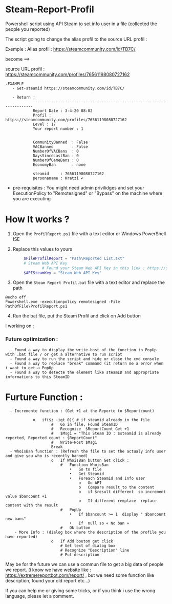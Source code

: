 # Steam-Report-Profil
 Powershell script using API Steam to set info user in a file (collected the people you reported)

The script going to change the alias profil to the source URL profil :

Exemple : Alias profil : https://steamcommunity.com/id/TB7C/

become ==>

source URL profil : https://steamcommunity.com/profiles/76561198080727162

    .EXAMPLE
       - Get-steamid https://steamcommunity.com/id/TB7C/

       - Return :
                ----------------------------------------------------------------------
                Report Date : 3-4-20 08:02
                Profil : https://steamcommunity.com/profiles/76561198080727162
                Level : 17
                Your report number : 1


                CommunityBanned  : False
                VACBanned        : False
                NumberOfVACBans  : 0
                DaysSinceLastBan : 0
                NumberOfGameBans : 0
                EconomyBan       : none

                steamid     : 76561198080727162
                personaname : Kratzi ✔
                

* pre-requisites : You might need admin privilidges and set your ExecutionPolicy to "Remotesigned" or "Bypass" on the machine where you are executing

# How It works ?

1. Open the `ProfilReport.ps1` file with a text editor or Windows PowerShell ISE

2. Replace this values to yours

```powershell
        $FileProfilReport = "Path\Reported List.txt"
        # Steam Web API Key
                # Found your Steam Web API Key in this link : https://steamcommunity.com/dev/apikey (you need to be already login  in steamwebsite) 
        $APISteamKey = "Steam Web API Key"
```

3. Open the `Steam Report Profil.bat` file with a text editor and replace the path

```batch
@echo off
Powershell.exe -executionpolicy remotesigned -File  PathOfFile\ProfilReport.ps1
```

4. Run the bat file, put the Steam Profil and click on Add button
                
I working on : 

  ### Future optimization :
      -	Found a way to display the write-host of the function in PopUp with .bat file / or get a alternative to run script
      - Found a way to run the script and hide or close the cmd console
      - Found a way to replace "break" command (it return me a error when i want to get a PopUp
      - Found a way to detecte the element like steamID and appropriate informations to this SteamID
      
  # Furture Function :
      - Incremente function : (Get +1 at the Reporte to $Reportcount)
         
                o	if($z -igt 0){ # if steamid already in the file
                        #	Go in file, Found SteamID
                        #	Recognize  $ReportCount Get +1
                        #	$Msg1 = "This Steam ID : $steamid is already reported, Reported count : $ReportCount"
                        #	Write-Host $Msg1
                        Break
      -	WhoisBan function : (Refresh the file to set the actualy info user and give you who is recently banned)
                        o	If WhoisBan button Get click :
                            #	Function WhoisBan
                                •	Go to file
                                •	Get Steamid
                                •	Foreach Steamid and info user
                                    o	Go API 
                                    o	Compare result to the content
                                    o	if $result different  so increment  value $bancount +1
                                    o	If different remplace  replace content with the result
                            #	PopUp  
                                •	If $bancount >= 1  display " $bancount new bans"
                                •	If  null so « No ban »
                            #	Ok button
        - More Info : (dialog box where the description of the profile you have reported)
                        o   If Add bouton get click
                            # Get text of dialog box
                            # Recognize "Description" line
                            # Put description
                            
May be for the future we can use a commun file to get a big data of people we report. (i know we have website like : https://extremereportbot.com/report/ , but we need some function like description, found your old report etc...)

If you can help me or giving some tricks, or if you think i use the wrong language, please let a comment.
